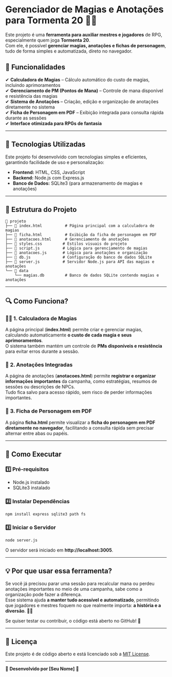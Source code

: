 # Gerenciador de Magias e Anotações para Tormenta 20 🎲✨

Este projeto é uma **ferramenta para auxiliar mestres e jogadores** de RPG, especialmente quem joga **Tormenta 20**.  
Com ele, é possível **gerenciar magias, anotações e fichas de personagem**, tudo de forma simples e automatizada, direto no navegador.  

## 📌 Funcionalidades

✔ **Calculadora de Magias** – Cálculo automático do custo de magias, incluindo aprimoramentos  
✔ **Gerenciamento de PM (Pontos de Mana)** – Controle de mana disponível e resistência das magias  
✔ **Sistema de Anotações** – Criação, edição e organização de anotações diretamente no sistema  
✔ **Ficha de Personagem em PDF** – Exibição integrada para consulta rápida durante as sessões  
✔ **Interface otimizada para RPGs de fantasia**  

---

## 🚀 Tecnologias Utilizadas

Este projeto foi desenvolvido com tecnologias simples e eficientes, garantindo facilidade de uso e personalização:

- **Frontend:** HTML, CSS, JavaScript  
- **Backend:** Node.js com Express.js  
- **Banco de Dados:** SQLite3 (para armazenamento de magias e anotações)  

---

## 📂 Estrutura do Projeto

```
📁 projeto
├── 📄 index.html          # Página principal com a calculadora de magias
├── 📄 ficha.html          # Exibição da ficha de personagem em PDF
├── 📄 anotacoes.html      # Gerenciamento de anotações
├── 📄 styles.css         # Estilos visuais do projeto
├── 📄 script.js          # Lógica para gerenciamento de magias
├── 📄 anotacoes.js       # Lógica para anotações e organização
├── 📄 db.js              # Configuração do banco de dados SQLite
├── 📄 server.js          # Servidor Node.js para API das magias e anotações
└── 📁 data
    └── magias.db         # Banco de dados SQLite contendo magias e anotações
```

---

## 🔍 Como Funciona?

### 🧙‍♂️ **1. Calculadora de Magias**
A página principal (**index.html**) permite criar e gerenciar magias, calculando automaticamente **o custo de cada magia e seus aprimoramentos**.  
O sistema também mantém um controle de **PMs disponíveis e resistência** para evitar erros durante a sessão.

### 📝 **2. Anotações Integradas**
A página de anotações (**anotacoes.html**) permite **registrar e organizar informações importantes** da campanha, como estratégias, resumos de sessões ou descrições de NPCs.  
Tudo fica salvo para acesso rápido, sem risco de perder informações importantes.

### 📜 **3. Ficha de Personagem em PDF**
A página **ficha.html** permite visualizar a **ficha do personagem em PDF diretamente no navegador**, facilitando a consulta rápida sem precisar alternar entre abas ou papéis.

---

## 🔧 Como Executar

### 1️⃣ Pré-requisitos

- Node.js instalado  
- SQLite3 instalado  

### 2️⃣ Instalar Dependências

```bash
npm install express sqlite3 path fs
```

### 3️⃣ Iniciar o Servidor

```bash
node server.js
```

O servidor será iniciado em **http://localhost:3005**.

---

## 💡 Por que usar essa ferramenta?

Se você já precisou parar uma sessão para recalcular mana ou perdeu anotações importantes no meio de uma campanha, sabe como a organização pode fazer a diferença.  
Esse sistema ajuda **a manter tudo acessível e automatizado**, permitindo que jogadores e mestres foquem no que realmente importa: **a história e a diversão**. 🎲✨  

Se quiser testar ou contribuir, o código está aberto no GitHub! 🚀  

---

## 📜 Licença

Este projeto é de código aberto e está licenciado sob a [MIT License](LICENSE).

---

🔹 **Desenvolvido por [Seu Nome]** 🔹